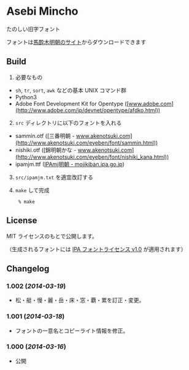 # Asebi Mincho

たのしい旧字フォント

フォントは[馬酔木明朝のサイト](https://dl.dropboxusercontent.com/u/68753704/japanese/asebi.html)からダウンロードできます

## Build

1. 必要なもの
  - `sh`, `tr`, `sort`, `awk` などの基本 UNIX コマンド群
  - Python3
  - Adobe Font Development Kit for Opentype ([www.adobe.com](http://www.adobe.com/jp/devnet/opentype/afdko.html))
2. `src` ディレクトリに以下のフォントを入れる
  - sammin.otf ([三番明朝 - www.akenotsuki.com](http://www.akenotsuki.com/eyeben/font/sammin.html))
  - nishiki.otf ([錦明朝かな - www.akenotsuki.com](http://www.akenotsuki.com/eyeben/font/nishiki_kana.html))
  - ipamjm.ttf ([IPAmj明朝 - mojikiban.ipa.go.jp](http://mojikiban.ipa.go.jp/1300.html))
3. `src/ipamjm.txt` を適宜改訂する
4. `make` して完成

        % make

## License

MIT ライセンスのもとで公開します。

（生成されるフォントには [IPA フォントライセンス v1.0](http://ipafont.ipa.go.jp/ipa_font_license_v1.html) が適用されます）

## Changelog

### 1.002 (*2014-03-19*)
- 松・艇・慢・麗・岳・床・窓・覇・累を訂正・変更。

### 1.001 (*2014-03-18*)
- フォントの一意名とコピーライト情報を修正。

### 1.000 (*2014-03-16*)
- 公開
